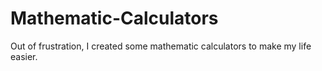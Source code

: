 # Mathematic-Calculators
Out of frustration, I created some mathematic calculators to make my life easier.
